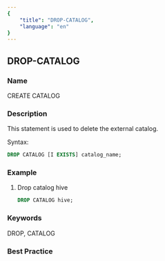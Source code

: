 ```yaml
---
{
    "title": "DROP-CATALOG",
    "language": "en"
}
---
```


## DROP-CATALOG

### Name

CREATE CATALOG

### Description

This statement is used to delete the external catalog.

Syntax:

```sql
DROP CATALOG [I EXISTS] catalog_name;
```

### Example

1. Drop catalog hive

   ```sql
   DROP CATALOG hive;
   ```

### Keywords

DROP, CATALOG

### Best Practice

